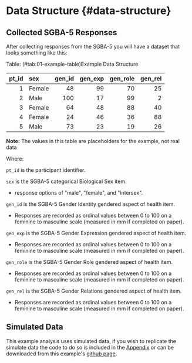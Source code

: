 # Data Structure {#data-structure}

## Collected SGBA-5 Responses

After collecting responses from the SGBA-5 you will have a dataset that looks something like this:




Table: (\#tab:01-example-table)Example Data Structure

| pt_id|sex    | gen_id| gen_exp| gen_role| gen_rel|
|-----:|:------|------:|-------:|--------:|-------:|
|     1|Female |     48|      99|       70|      25|
|     2|Male   |    100|      17|       99|       2|
|     3|Female |     64|      48|       88|      40|
|     4|Female |     24|      46|       36|      88|
|     5|Male   |     73|      23|       19|      26|

__Note:__
The values in this table are placeholders for the example, not real data

Where:

`pt_id` is the participant identifier.  

`sex` is the SGBA-5 categorical Biological Sex item.  

  - response options of "male", "female", and "intersex".  

`gen_id` is the SGBA-5 Gender Identity gendered aspect of health item.  

  - Responses are recorded as ordinal values between 0 to 100 on a feminine to masculine scale (measured in mm if completed on paper).  

`gen_exp` is the SGBA-5 Gender Expression gendered aspect of health item.  

  - Responses are recorded as ordinal values between 0 to 100 on a feminine to masculine scale (measured in mm if completed on paper).  

`gen_role` is the SGBA-5 Gender Role gendered aspect of health item.  

  - Responses are recorded as ordinal values between 0 to 100 on a feminine to masculine scale (measured in mm if completed on paper).  

`gen_rel` is the SGBA-5 Gender Relations gendered aspect of health item.  

  - Responses are recorded as ordinal values between 0 to 100 on a feminine to masculine scale (measured in mm if completed on paper).


## Simulated Data

This example analysis uses simulated data, if you wish to replicate the simulate data the code to do so is included in the [Appendix](#appendix) or can be downloaded from this example's [github page](https://github.com/putman-a/SGBA-5_example_analysis/%s).
